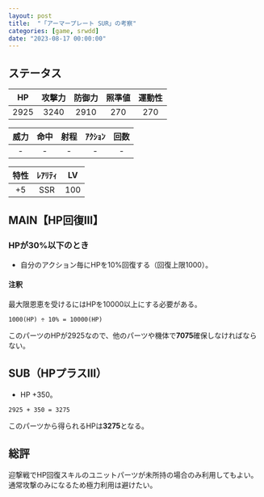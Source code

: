 ```yaml
---
layout: post
title:  "「アーマープレート SUR」の考察"
categories: [game, srwdd]
date: "2023-08-17 00:00:00"
---
```


## ステータス

| HP |攻撃力|防御力|照準値|運動性|
|:--:|:---:|:---:|:---:|:---:|
|2925| 3240| 2910|  270|  270|

|威力 |命中 |射程|ｱｸｼｮﾝ|回数|
|:--:|:---:|:-:|:--:|:--:|
|   -|    -|  -|   -|   -|

|特性|ﾚｱﾘﾃｨ|LV |
|:-:|:--:|:-:|
| +5| SSR|100|

## MAIN【HP回復Ⅲ】
### HPが30%以下のとき
- 自分のアクション毎にHPを10%回復する（回復上限1000）。
#### 注釈
最大限恩恵を受けるにはHPを10000以上にする必要がある。

```
1000(HP) ÷ 10% = 10000(HP)
```

このパーツのHPが2925なので、他のパーツや機体で**7075**確保しなければならない。

## SUB（HPプラスⅢ）
- HP +350。

```
2925 + 350 = 3275
```

このパーツから得られるHPは**3275**となる。

## 総評

迎撃戦でHP回復スキルのユニットパーツが未所持の場合のみ利用してもよい。
通常攻撃のみになるため極力利用は避けたい。
